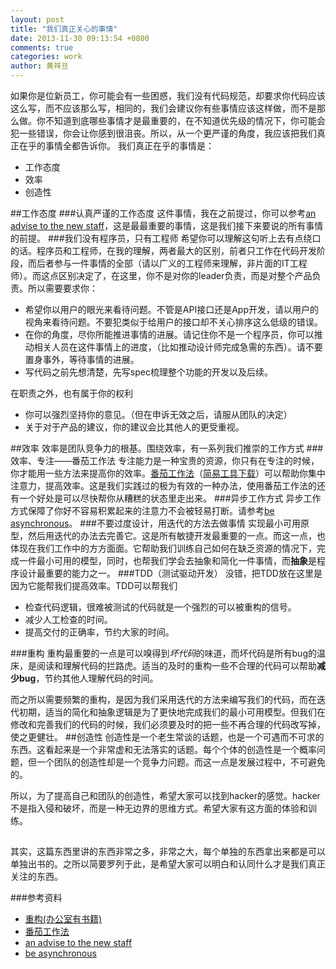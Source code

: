 ```yaml
---
layout: post
title: "我们真正关心的事情"
date: 2013-11-30 09:13:54 +0800
comments: true
categories: work
author: 黄祥旦
---
```

如果你是位新员工，你可能会有一些困惑，我们没有代码规范，却要求你代码应该这么写，而不应该那么写，相同的，我们会建议你有些事情应该这样做，而不是那么做。你不知道到底哪些事情才是最重要的，在不知道优先级的情况下，你可能会犯一些错误，你会让你感到很沮丧。所以，从一个更严谨的角度，我应该把我们真正在乎的事情全都告诉你。
我们真正在乎的事情是：

* 工作态度
* 效率
* 创造性

##工作态度
###认真严谨的工作态度
这件事情，我在之前提过，你可以参考[an advise to the new staff](blog/2013/11/30/an-advise-to-the-new-staff)，这是最最重要的事情，这是我们接下来要说的所有事情的前提。
###我们没有程序员，只有工程师
希望你可以理解这句听上去有点绕口的话。程序员和工程师，在我的理解，两者最大的区别，前者只工作在代码开发阶段，而后者参与一件事情的全部（请以广义的工程师来理解，非片面的IT工程师）。而这点区别决定了，在这里，你不是对你的leader负责，而是对整个产品负责。所以需要要求你：

* 希望你以用户的眼光来看待问题。不管是API接口还是App开发，请以用户的视角来看待问题。不要犯类似于给用户的接口却不关心排序这么低级的错误。
* 在你的角度，尽你所能推进事情的进展。请记住你不是一个程序员，你可以推动相关人员在这件事情上的进度，（比如推动设计师完成急需的东西）。请不要置身事外，等待事情的进展。
* 写代码之前先想清楚，先写spec梳理整个功能的开发以及后续。

在职责之外，也有属于你的权利

* 你可以强烈坚持你的意见。（但在申诉无效之后，请服从团队的决定）
* 关于对于产品的建议，你的建议会比其他人的更受重视。

##效率
效率是团队竞争力的根基。围绕效率，有一系列我们推崇的工作方式
###效率、专注——番茄工作法
专注能力是一种宝贵的资源，你只有在专注的时候，你才能用一些方法来提高你的效率。[番茄工作法](http://wiki.mbalib.com/wiki/%E7%95%AA%E8%8C%84%E5%B7%A5%E4%BD%9C%E6%B3%95)（[简易工具下载](http://www.focusboosterapp.com/)）可以帮助你集中注意力，提高效率。这是我们实践过的极为有效的一种办法，使用番茄工作法的还有一个好处是可以尽快帮你从糟糕的状态里走出来。
###异步工作方式
异步工作方式保障了你好不容易积累起来的注意力不会被轻易打断。请参考[be asynchronous](blog/2013/11/30/be-asynchronous/)。
###不要过度设计，用迭代的方法去做事情
实现最小可用原型，然后用迭代的办法去完善它。这是所有敏捷开发最重要的一点。而这一点，也体现在我们工作中的方方面面。它帮助我们训练自己如何在缺乏资源的情况下，完成一件最小可用的模型，同时，也帮我们学会去抽象和简化一件事情，而**抽象**是程序设计最重要的能力之一。
###TDD（测试驱动开发）
没错，把TDD放在这里是因为它能帮我们提高效率。TDD可以帮我们

* 检查代码逻辑，很难被测试的代码就是一个强烈的可以被重构的信号。
* 减少人工检查的时间。
* 提高交付的正确率，节约大家的时间。

###重构
重构最重要的一点是可以嗅得到*坏代码*的味道，而坏代码是所有bug的温床，是阅读和理解代码的拦路虎。适当的及时的重构一些不合理的代码可以帮助**减少bug**，节约其他人理解代码的时间。

而之所以需要频繁的重构，是因为我们采用迭代的方法来编写我们的代码，而在迭代初期，适当的简化和抽象逻辑是为了更快地完成我们的最小可用模型。但我们在修改和完善我们的代码的时候，我们必须要及时的把一些不再合理的代码改写掉，使之更健壮。
##创造性
创造性是一个老生常谈的话题，也是一个可遇而不可求的东西。这看起来是一个非常虚和无法落实的话题。每个个体的创造性是一个概率问题，但一个团队的创造性却是一个竞争力问题。而这一点是发展过程中，不可避免的。

所以，为了提高自己和团队的创造性，希望大家可以找到hacker的感觉。hacker不是指入侵和破坏，而是一种无边界的思维方式。希望大家有这方面的体验和训练。

## 
其实，这篇东西里讲的东西非常之多，非常之大，每个单独的东西拿出来都是可以单独出书的。之所以简要罗列于此，是希望大家可以明白和认同什么才是我们真正关注的东西。

###参考资料
* [重构(办公室有书籍)](http://book.douban.com/subject/1229923/)
* [番茄工作法](http://wiki.mbalib.com/wiki/%E7%95%AA%E8%8C%84%E5%B7%A5%E4%BD%9C%E6%B3%95)
* [an advise to the new staff](blog/2013/11/30/an-advise-to-the-new-staff)	
* [be asynchronous](blog/2013/11/30/be-asynchronous/)